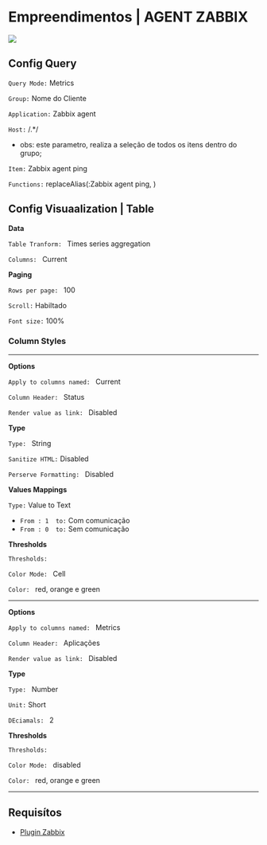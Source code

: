 # Empreendimentos | AGENT ZABBIX

![](../../../images/agent-zabbix.png)

##  Config Query

`Query Mode:` Metrics

`Group:` Nome do Cliente 

`Application:` Zabbix agent

`Host:` /.*/
- obs: este parametro, realiza a seleção de todos os itens dentro do grupo;

`Item:` Zabbix agent ping

`Functions:` replaceAlias(:Zabbix agent ping, )

##  Config Visuaalization | Table

**Data**

`Table Tranform: ` Times series aggregation

`Columns: ` Current

**Paging**

`Rows per page: ` 100

`Scroll:` Habiltado

`Font size:` 100%

### Column Styles
----
**Options**

`Apply to columns named: ` Current

`Column Header: ` Status

`Render value as link: ` Disabled

**Type**

`Type: ` String

`Sanitize HTML:` Disabled

`Perserve Formatting: ` Disabled

**Values Mappings**

`Type:` Value to Text

- `From : 1  to:` Com comunicação
- `From : 0  to:` Sem comunicação

**Thresholds**

`Thresholds:`

`Color Mode: ` Cell

`Color: ` red, orange e green

---

**Options**

`Apply to columns named: ` Metrics

`Column Header: ` Aplicações

`Render value as link: ` Disabled

**Type**

`Type: ` Number
    
`Unit:` Short

`DEciamals: ` 2

**Thresholds**

`Thresholds:` 

`Color Mode: ` disabled

`Color: ` red, orange e green

---


## Requisítos 

- [Plugin Zabbix](https://grafana.com/grafana/plugins/alexanderzobnin-zabbix-app)